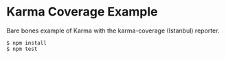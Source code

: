 Karma Coverage Example
======================

Bare bones example of Karma with the karma-coverage (Istanbul) reporter.

    $ npm install
    $ npm test
